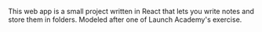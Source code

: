 This web app is a small project written in React that lets you write notes and store them in folders. Modeled after one of Launch Academy's exercise.
